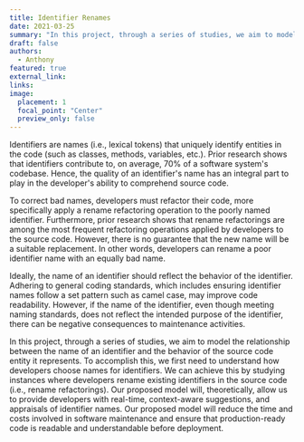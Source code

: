 ```yaml
---
title: Identifier Renames
date: 2021-03-25
summary: "In this project, through a series of studies, we aim to model the relationship between the name of an identifier and the behavior of the source code entity it represents."
draft: false
authors:
  - Anthony
featured: true
external_link: 
links:
image:
  placement: 1
  focal_point: "Center"
  preview_only: false
---
```

Identifiers are names (i.e., lexical tokens) that uniquely identify entities in the code (such as classes, methods, variables, etc.). Prior research shows that identifiers contribute to, on average, 70% of a software system's codebase. Hence, the quality of an identifier's name has an integral part to play in the developer's ability to comprehend source code.

To correct bad names, developers must refactor their code, more specifically apply a rename refactoring operation to the poorly named identifier. Furthermore, prior research shows that rename refactorings are among the most frequent refactoring operations applied by developers to the source code. However, there is no guarantee that the new name will be a suitable replacement. In other words, developers can rename a poor identifier name with an equally bad name.

Ideally, the name of an identifier should reflect the behavior of the identifier. Adhering to general coding standards, which includes ensuring identifier names follow a set pattern such as camel case, may improve code readability.  However, if the name of the identifier, even though meeting naming standards, does not reflect the intended purpose of the identifier, there can be negative consequences to maintenance activities. 

In this project, through a series of studies, we aim to model the relationship between the name of an identifier and the behavior of the source code entity it represents. To accomplish this, we first need to understand how developers choose names for identifiers. We can achieve this by studying instances where developers rename existing identifiers in the source code (i.e., rename refactorings). Our proposed model will, theoretically, allow us to provide developers with real-time, context-aware suggestions, and appraisals of identifier names. Our proposed model will reduce the time and costs involved in software maintenance and ensure that production-ready code is readable and understandable before deployment.

